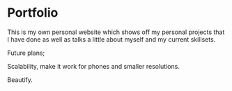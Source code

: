 # Portfolio

This is my own personal website which shows off my personal projects that I have done as well as talks a little about myself and my current skillsets. 

Future plans;

Scalability, make it work for phones and smaller resolutions.

Beautify.
